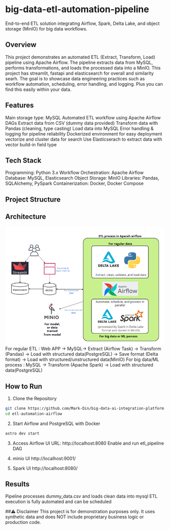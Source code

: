 # big-data-etl-automation-pipeline
End-to-end ETL solution integrating Airflow, Spark, Delta Lake, and object storage (MinIO) for big data workflows.

## Overview
This project demonstrates an automated ETL (Extract, Transform, Load) pipeline using Apache Airflow. The pipeline extracts data from MySQL, performs transformations, and loads the processed data into a MinIO. This project has streamlit, fastapi and elasticsearch for overall and similarity searh.
The goal is to showcase data engineering practices such as workflow automation, scheduling, error handling, and logging. Plus you can find this easily within your data.

## Features
Main storage type: MySQL
Automated ETL workflow using Apache Airflow DAGs
Extract data from CSV (dummy data provided)
Transform data with Pandas (cleaning, type casting)
Load data into MySQL
Error handling & logging for pipeline reliability
Dockerized environment for easy deployment
vectorize and cluster data for search
Use Elasticserach to extract data with vector build-in field type

## Tech Stack
Programming: Python 3.x
Workflow Orchestration: Apache Airflow
Database: MySQL, Elasticsearch
Object Storage: MinIO
Libraries: Pandas, SQLAlchemy, PySpark
Containerization: Docker, Docker Compose

## Project Structure

## Architecture
![alt text](<workflow_architecture.png>)
For regular ETL : Web APP → MySQL→ Extract (Airflow Task) → Transform (Pandas) → Load with structured data(PostgreSQL)
                                                          → Save format (Delta format) → Load with structured/unstructured data(MinIO)
For big data/ML process : MySQL → Transform (Apache Spark) → Load with structured data(PostgreSQL)

## How to Run
1. Clone the Repository
```bash
git clone https://github.com/Mark-Din/big-data-ai-integration-platform.git
cd etl-automation-airflow
```
2. Start Airflow and PostgreSQL with Docker
```bash
astro dev start
```
3. Access Airflow UI
URL: http://localhost:8080
Enable and run etl_pipeline DAG

4. minio UI
http://localhost:9001/
5. Spark UI
http://localhost:8080/

## Results
Pipeline processes dummy_data.csv and loads clean data into mysql
ETL execution is fully automated and can be scheduled

##⚠ Disclaimer
This project is for demonstration purposes only. It uses synthetic data and does NOT include proprietary business logic or production code.

